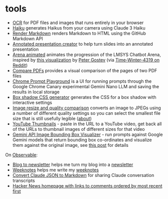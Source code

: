 # tools

- [OCR](https://tools.simonwillison.net/ocr) for PDF files and images that runs entirely in your browser
- [Haiku](https://tools.simonwillison.net/haiku) generates Haikus from your camera using Claude 3 Haiku
- [Render Markdown](https://tools.simonwillison.net/render-markdown) renders Markdown to HTML using the GitHub Markdown API
- [Annotated presentation creator](https://til.simonwillison.net/tools/annotated-presentations) to help turn slides into an annotated presentation
- [Arena animated](https://tools.simonwillison.net/arena-animated) animates the progression of the LMSYS Chatbot Arena, inspired by [this visualization](https://public.flourish.studio/visualisation/17992181/) by [Peter Gostev](https://www.linkedin.com/posts/peter-gostev_how-companies-llms-compare-over-the-course-activity-7196899934615257090-zilk) (via [Time-Winter-4319 on Reddit](https://www.reddit.com/r/LocalLLaMA/comments/1bp4j19/gpt4_is_no_longer_the_top_dog_timelapse_of/))
- [Compare PDFs](https://tools.simonwillison.net/compare-pdfs) provides a visual comparison of the pages of two PDF files
- [Chrome Prompt Playground](https://tools.simonwillison.net/chrome-prompt-playground) is a UI for running prompts through the Google Chrome Canary experimental Gemini Nano LLM and saving the results in local storage
- [Box shadow CSS generator](https://tools.simonwillison.net/box-shadow) generates the CSS for a box shadow with interactive settings
- [Image resize and quality comparison](https://tools.simonwillison.net/image-resize-quality) converts an image to JPEGs using a number of different quality settings so you can select the smallest file size that is still usefully legible ([about](https://simonwillison.net/2024/Jul/26/image-resize-and-quality-comparison/))
- [YouTube Thumbnails](https://tools.simonwillison.net/youtube-thumbnails) - paste in the URL to a YouTube video, get back all of the URLs to thumbnail images of different sizes for that video
- [Gemini API Image Bounding Box Visualizer](https://tools.simonwillison.net/gemini-bbox) - run prompts against Google Gemini models that return bounding box co-ordinates and visualize them against the original image, see [this post](https://simonwillison.net/2024/Aug/26/gemini-bounding-box-visualization/) for details

On [Observable](https://observablehq.com/):

- [Blog to newsletter](https://observablehq.com/@simonw/blog-to-newsletter) helps me turn my blog into a [newsletter](https://simonw.substack.com)
- [Weeknotes](https://observablehq.com/@simonw/weeknotes) helps me write my [weeknotes](https://simonwillison.net/tags/weeknotes/)
- [Convert Claude JSON to Markdown](https://observablehq.com/@simonw/convert-claude-json-to-markdown) for sharing Claude conversation transcripts
- [Hacker News homepage with links to comments ordered by most recent first](https://observablehq.com/@simonw/hacker-news-homepage)
